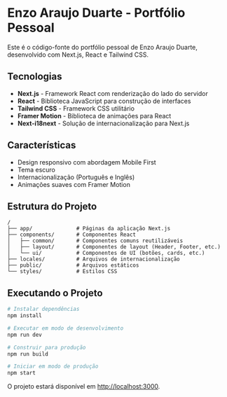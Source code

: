 # Enzo Araujo Duarte - Portfólio Pessoal

Este é o código-fonte do portfólio pessoal de Enzo Araujo Duarte, desenvolvido com Next.js, React e Tailwind CSS.

## Tecnologias

- **Next.js** - Framework React com renderização do lado do servidor
- **React** - Biblioteca JavaScript para construção de interfaces
- **Tailwind CSS** - Framework CSS utilitário
- **Framer Motion** - Biblioteca de animações para React
- **Next-i18next** - Solução de internacionalização para Next.js

## Características

- Design responsivo com abordagem Mobile First
- Tema escuro
- Internacionalização (Português e Inglês)
- Animações suaves com Framer Motion

## Estrutura do Projeto

```
/
├── app/              # Páginas da aplicação Next.js
├── components/       # Componentes React
│   ├── common/       # Componentes comuns reutilizáveis
│   ├── layout/       # Componentes de layout (Header, Footer, etc.)
│   └── ui/           # Componentes de UI (botões, cards, etc.)
├── locales/          # Arquivos de internacionalização
├── public/           # Arquivos estáticos
└── styles/           # Estilos CSS
```

## Executando o Projeto

```bash
# Instalar dependências
npm install

# Executar em modo de desenvolvimento
npm run dev

# Construir para produção
npm run build

# Iniciar em modo de produção
npm start
```

O projeto estará disponível em [http://localhost:3000](http://localhost:3000). 